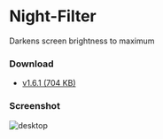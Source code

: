 # Night-Filter
Darkens screen brightness to maximum


### Download
* [v1.6.1 (704 KB)](https://github.com/spixy/Night-Filter/releases/download/1.6.1/NightFilter.exe)

### Screenshot
![desktop](https://cloud.githubusercontent.com/assets/4542110/17459236/d623c6d0-5c2f-11e6-81c4-1143621934a3.jpg)
